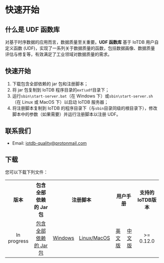 <!--

​    Licensed to the Apache Software Foundation (ASF) under one
​    or more contributor license agreements.  See the NOTICE file
​    distributed with this work for additional information
​    regarding copyright ownership.  The ASF licenses this file
​    to you under the Apache License, Version 2.0 (the
​    "License"); you may not use this file except in compliance
​    with the License.  You may obtain a copy of the License at
​    
​        http://www.apache.org/licenses/LICENSE-2.0
​    
​    Unless required by applicable law or agreed to in writing,
​    software distributed under the License is distributed on an
​    "AS IS" BASIS, WITHOUT WARRANTIES OR CONDITIONS OF ANY
​    KIND, either express or implied.  See the License for the
​    specific language governing permissions and limitations
​    under the License.

-->

# 快速开始

## 什么是 UDF 函数库

对基于时序数据的应用而言，数据质量至关重要。**UDF 函数库** 基于 IoTDB 用户自定义函数 (UDF)，实现了一系列关于数据质量的函数，包括数据画像、数据质量评估与修复等，有效满足了工业领域对数据质量的需求。

## 快速开始

1. 下载包含全部依赖的 jar 包和注册脚本；
2. 将 jar 包复制到 IoTDB 程序目录的`ext\udf`目录下；
3. 运行`sbin\start-server.bat`（在 Windows 下）或`sbin\start-server.sh`（在 Linux 或 MacOS 下）以启动 IoTDB 服务器；
4. 将注册脚本复制到 IoTDB 的程序目录下（与`sbin`目录同级的根目录下），修改脚本中的参数（如果需要）并运行注册脚本以注册 UDF。

## 联系我们

+ Email: iotdb-quality@protonmail.com

## 下载

您可以下载下列文件：

<table>
    <tr>
        <th align="center">版本</th>
        <th align="center">包含全部依赖的 Jar 包</th>
        <th align="center" colspan="2">注册脚本</th>
        <th align="center" colspan="2">用户手册</th>
        <th align="center">支持的IoTDB版本</th>
    </tr>
    <tr>
        <td align="center">In progress</td>
        <td align="center"><a href="https://thulab.github.io/iotdb-quality/download/iotdb-quality-2.0.0-SNAPSHOT-jar-with-dependencies.jar">包含全部依赖的 Jar 包</a></td>
        <td align="center"><a href="https://thulab.github.io/iotdb-quality/download/register-UDF.bat">Windows</a></td>
        <td align="center"><a href="https://thulab.github.io/iotdb-quality/download/register-UDF.sh">Linux/MacOS</a></td>
        <td align="center"><a href="https://thulab.github.io/iotdb-quality/download/UserManual_en.pdf">英文版</a></td>
        <td align="center"><a href="https://thulab.github.io/iotdb-quality/download/UserManual_zh.pdf">中文版</a></td>
        <td align="center">>= 0.12.0</td>
    </tr>
</table>


